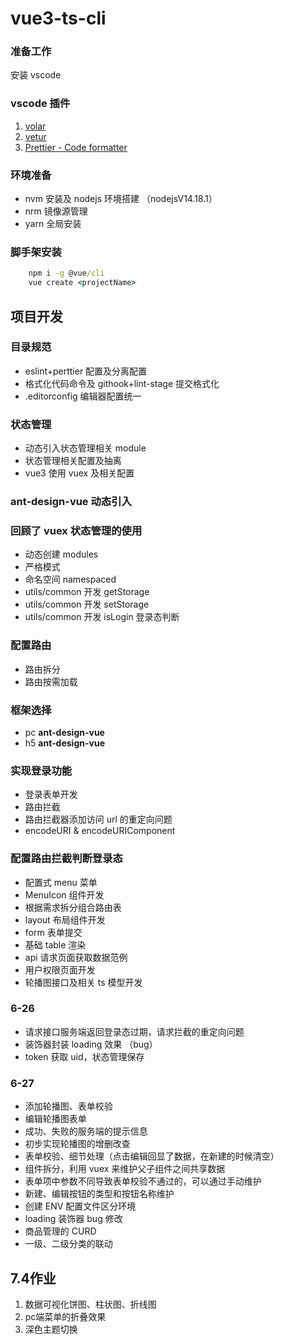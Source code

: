 # vue3-ts-cli

### 准备工作

安装 vscode

### vscode 插件

1. [volar](https://marketplace.visualstudio.com/items?itemName=Vue.volar)
2. [vetur](https://marketplace.visualstudio.com/items?itemName=octref.vetur)
3. [Prettier - Code formatter](https://marketplace.visualstudio.com/items?itemName=esbenp.prettier-vscode)

### 环境准备

- nvm 安装及 nodejs 环境搭建 （nodejsV14.18.1）
- nrm 镜像源管理
- yarn 全局安装

### 脚手架安装

```cmd
    npm i -g @vue/cli
    vue create <projectName>
```

## 项目开发

### 目录规范

- eslint+perttier 配置及分离配置
- 格式化代码命令及 githook+lint-stage 提交格式化
- .editorconfig 编辑器配置统一

### 状态管理

- 动态引入状态管理相关 module
- 状态管理相关配置及抽离
- vue3 使用 vuex 及相关配置

### ant-design-vue 动态引入

<!-- 06-25上午 -->

### 回顾了 vuex 状态管理的使用

- 动态创建 modules
- 严格模式
- 命名空间 namespaced
- utils/common 开发 getStorage
- utils/common 开发 setStorage
- utils/common 开发 isLogin 登录态判断

### 配置路由

- 路由拆分
- 路由按需加载

### 框架选择

- pc **ant-design-vue**
- h5 **ant-design-vue**

### 实现登录功能

- 登录表单开发
- 路由拦截
- 路由拦截器添加访问 url 的重定向问题
- encodeURI & encodeURIComponent

### 配置路由拦截判断登录态

- 配置式 menu 菜单
- MenuIcon 组件开发
- 根据需求拆分组合路由表
- layout 布局组件开发
- form 表单提交
- 基础 table 渲染
- api 请求页面获取数据范例
- 用户权限页面开发
- 轮播图接口及相关 ts 模型开发

### 6-26

- 请求接口服务端返回登录态过期，请求拦截的重定向问题
- 装饰器封装 loading 效果 （bug）
- token 获取 uid，状态管理保存

### 6-27

- 添加轮播图、表单校验
- 编辑轮播图表单
- 成功、失败的服务端的提示信息
- 初步实现轮播图的增删改查
- 表单校验、细节处理（点击编辑回显了数据，在新建的时候清空）
- 组件拆分，利用 vuex 来维护父子组件之间共享数据
- 表单项中参数不同导致表单校验不通过的，可以通过手动维护
- 新建、编辑按钮的类型和按钮名称维护
- 创建 ENV 配置文件区分环境
- loading 装饰器 bug 修改
- 商品管理的 CURD
- 一级、二级分类的联动

## 7.4作业
1. 数据可视化饼图、柱状图、折线图
2. pc端菜单的折叠效果
3. 深色主题切换